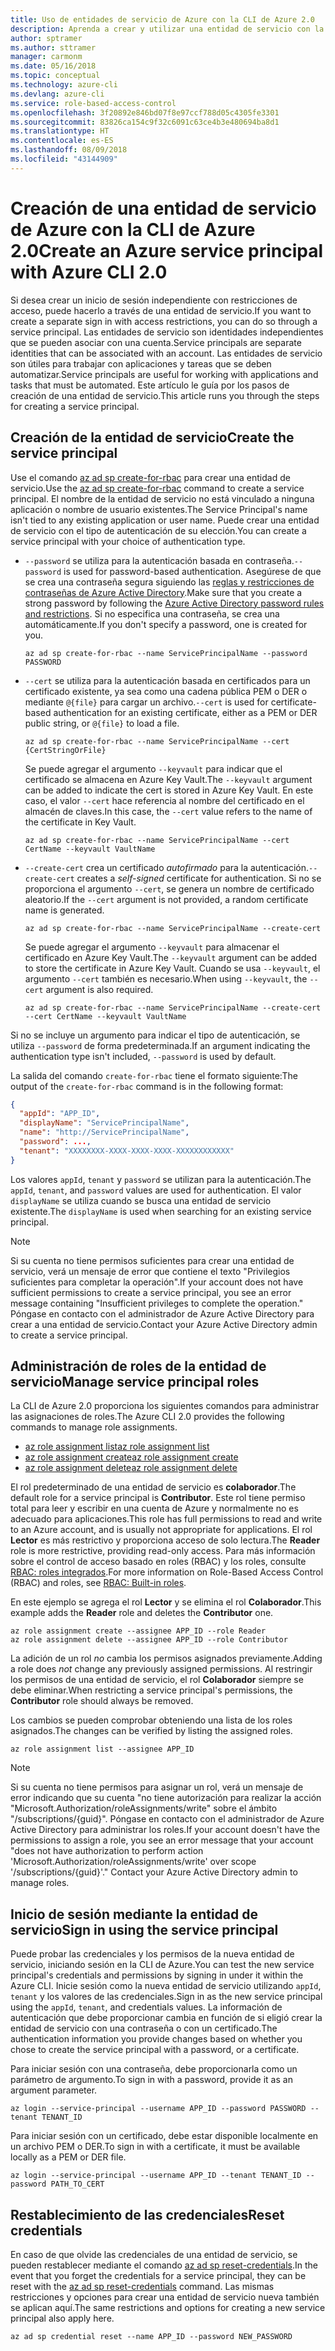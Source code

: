 ```yaml
---
title: Uso de entidades de servicio de Azure con la CLI de Azure 2.0
description: Aprenda a crear y utilizar una entidad de servicio con la CLI de Azure 2.0.
author: sptramer
ms.author: sttramer
manager: carmonm
ms.date: 05/16/2018
ms.topic: conceptual
ms.technology: azure-cli
ms.devlang: azure-cli
ms.service: role-based-access-control
ms.openlocfilehash: 3f20892e846bd07f8e97ccf788d05c4305fe3301
ms.sourcegitcommit: 83826ca154c9f32c6091c63ce4b3e480694ba8d1
ms.translationtype: HT
ms.contentlocale: es-ES
ms.lasthandoff: 08/09/2018
ms.locfileid: "43144909"
---
```

# <a name="create-an-azure-service-principal-with-azure-cli-20"></a><span data-ttu-id="295d0-103">Creación de una entidad de servicio de Azure con la CLI de Azure 2.0</span><span class="sxs-lookup"><span data-stu-id="295d0-103">Create an Azure service principal with Azure CLI 2.0</span></span>

<span data-ttu-id="295d0-104">Si desea crear un inicio de sesión independiente con restricciones de acceso, puede hacerlo a través de una entidad de servicio.</span><span class="sxs-lookup"><span data-stu-id="295d0-104">If you want to create a separate sign in with access restrictions, you can do so through a service principal.</span></span> <span data-ttu-id="295d0-105">Las entidades de servicio son identidades independientes que se pueden asociar con una cuenta.</span><span class="sxs-lookup"><span data-stu-id="295d0-105">Service principals are separate identities that can be associated with an account.</span></span> <span data-ttu-id="295d0-106">Las entidades de servicio son útiles para trabajar con aplicaciones y tareas que se deben automatizar.</span><span class="sxs-lookup"><span data-stu-id="295d0-106">Service principals are useful for working with applications and tasks that must be automated.</span></span> <span data-ttu-id="295d0-107">Este artículo le guía por los pasos de creación de una entidad de servicio.</span><span class="sxs-lookup"><span data-stu-id="295d0-107">This article runs you through the steps for creating a service principal.</span></span>

## <a name="create-the-service-principal"></a><span data-ttu-id="295d0-108">Creación de la entidad de servicio</span><span class="sxs-lookup"><span data-stu-id="295d0-108">Create the service principal</span></span>

<span data-ttu-id="295d0-109">Use el comando [az ad sp create-for-rbac](/cli/azure/ad/sp#az-ad-sp-create-for-rbac) para crear una entidad de servicio.</span><span class="sxs-lookup"><span data-stu-id="295d0-109">Use the [az ad sp create-for-rbac](/cli/azure/ad/sp#az-ad-sp-create-for-rbac) command to create a service principal.</span></span> <span data-ttu-id="295d0-110">El nombre de la entidad de servicio no está vinculado a ninguna aplicación o nombre de usuario existentes.</span><span class="sxs-lookup"><span data-stu-id="295d0-110">The Service Principal's name isn't tied to any existing application or user name.</span></span> <span data-ttu-id="295d0-111">Puede crear una entidad de servicio con el tipo de autenticación de su elección.</span><span class="sxs-lookup"><span data-stu-id="295d0-111">You can create a service principal with your choice of authentication type.</span></span>

* <span data-ttu-id="295d0-112">`--password` se utiliza para la autenticación basada en contraseña.</span><span class="sxs-lookup"><span data-stu-id="295d0-112">`--password` is used for password-based authentication.</span></span> <span data-ttu-id="295d0-113">Asegúrese de que se crea una contraseña segura siguiendo las [reglas y restricciones de contraseñas de Azure Active Directory](/azure/active-directory/active-directory-passwords-policy).</span><span class="sxs-lookup"><span data-stu-id="295d0-113">Make sure that you create a strong password by following the [Azure Active Directory password rules and restrictions](/azure/active-directory/active-directory-passwords-policy).</span></span> <span data-ttu-id="295d0-114">Si no especifica una contraseña, se crea una automáticamente.</span><span class="sxs-lookup"><span data-stu-id="295d0-114">If you don't specify a password, one is created for you.</span></span>

  ```azurecli-interactive
  az ad sp create-for-rbac --name ServicePrincipalName --password PASSWORD
  ```

* <span data-ttu-id="295d0-115">`--cert` se utiliza para la autenticación basada en certificados para un certificado existente, ya sea como una cadena pública PEM o DER o mediante `@{file}` para cargar un archivo.</span><span class="sxs-lookup"><span data-stu-id="295d0-115">`--cert` is used for certificate-based authentication for an existing certificate, either as a PEM or DER public string, or `@{file}` to load a file.</span></span>

  ```azurecli-interactive
  az ad sp create-for-rbac --name ServicePrincipalName --cert {CertStringOrFile}
  ```

  <span data-ttu-id="295d0-116">Se puede agregar el argumento `--keyvault` para indicar que el certificado se almacena en Azure Key Vault.</span><span class="sxs-lookup"><span data-stu-id="295d0-116">The `--keyvault` argument can be added to indicate the cert is stored in Azure Key Vault.</span></span> <span data-ttu-id="295d0-117">En este caso, el valor `--cert` hace referencia al nombre del certificado en el almacén de claves.</span><span class="sxs-lookup"><span data-stu-id="295d0-117">In this case, the `--cert` value refers to the name of the certificate in Key Vault.</span></span>

  ```azurecli-interactive
  az ad sp create-for-rbac --name ServicePrincipalName --cert CertName --keyvault VaultName
  ```

* <span data-ttu-id="295d0-118">`--create-cert` crea un certificado _autofirmado_ para la autenticación.</span><span class="sxs-lookup"><span data-stu-id="295d0-118">`--create-cert` creates a _self-signed_ certificate for authentication.</span></span> <span data-ttu-id="295d0-119">Si no se proporciona el argumento `--cert`, se genera un nombre de certificado aleatorio.</span><span class="sxs-lookup"><span data-stu-id="295d0-119">If the `--cert` argument is not provided, a random certificate name is generated.</span></span>

  ```azurecli-interactive
  az ad sp create-for-rbac --name ServicePrincipalName --create-cert
  ```

  <span data-ttu-id="295d0-120">Se puede agregar el argumento `--keyvault` para almacenar el certificado en Azure Key Vault.</span><span class="sxs-lookup"><span data-stu-id="295d0-120">The `--keyvault` argument can be added to store the certificate in Azure Key Vault.</span></span> <span data-ttu-id="295d0-121">Cuando se usa `--keyvault`, el argumento `--cert` también es necesario.</span><span class="sxs-lookup"><span data-stu-id="295d0-121">When using `--keyvault`, the `--cert` argument is also required.</span></span>

  ```azurecli-interactive
  az ad sp create-for-rbac --name ServicePrincipalName --create-cert --cert CertName --keyvault VaultName
  ```

<span data-ttu-id="295d0-122">Si no se incluye un argumento para indicar el tipo de autenticación, se utiliza `--password` de forma predeterminada.</span><span class="sxs-lookup"><span data-stu-id="295d0-122">If an argument indicating the authentication type isn't included, `--password` is used by default.</span></span>

<span data-ttu-id="295d0-123">La salida del comando `create-for-rbac` tiene el formato siguiente:</span><span class="sxs-lookup"><span data-stu-id="295d0-123">The output of the `create-for-rbac` command is in the following format:</span></span>

```json
{
  "appId": "APP_ID",
  "displayName": "ServicePrincipalName",
  "name": "http://ServicePrincipalName",
  "password": ...,
  "tenant": "XXXXXXXX-XXXX-XXXX-XXXX-XXXXXXXXXXXX"
}
```

<span data-ttu-id="295d0-124">Los valores `appId`, `tenant` y `password` se utilizan para la autenticación.</span><span class="sxs-lookup"><span data-stu-id="295d0-124">The `appId`, `tenant`, and `password` values are used for authentication.</span></span> <span data-ttu-id="295d0-125">El valor `displayName` se utiliza cuando se busca una entidad de servicio existente.</span><span class="sxs-lookup"><span data-stu-id="295d0-125">The `displayName` is used when searching for an existing service principal.</span></span>

> [!NOTE]
> <span data-ttu-id="295d0-126">Si su cuenta no tiene permisos suficientes para crear una entidad de servicio, verá un mensaje de error que contiene el texto "Privilegios suficientes para completar la operación".</span><span class="sxs-lookup"><span data-stu-id="295d0-126">If your account does not have sufficient permissions to create a service principal, you see an error message containing "Insufficient privileges to complete the operation."</span></span> <span data-ttu-id="295d0-127">Póngase en contacto con el administrador de Azure Active Directory para crear a una entidad de servicio.</span><span class="sxs-lookup"><span data-stu-id="295d0-127">Contact your Azure Active Directory admin to create a service principal.</span></span>

## <a name="manage-service-principal-roles"></a><span data-ttu-id="295d0-128">Administración de roles de la entidad de servicio</span><span class="sxs-lookup"><span data-stu-id="295d0-128">Manage service principal roles</span></span>

<span data-ttu-id="295d0-129">La CLI de Azure 2.0 proporciona los siguientes comandos para administrar las asignaciones de roles.</span><span class="sxs-lookup"><span data-stu-id="295d0-129">The Azure CLI 2.0 provides the following commands to manage role assignments.</span></span>

* [<span data-ttu-id="295d0-130">az role assignment list</span><span class="sxs-lookup"><span data-stu-id="295d0-130">az role assignment list</span></span>](/cli/azure/role/assignment#az-role-assignment-list)
* [<span data-ttu-id="295d0-131">az role assignment create</span><span class="sxs-lookup"><span data-stu-id="295d0-131">az role assignment create</span></span>](/cli/azure/role/assignment#az-role-assignment-create)
* [<span data-ttu-id="295d0-132">az role assignment delete</span><span class="sxs-lookup"><span data-stu-id="295d0-132">az role assignment delete</span></span>](/cli/azure/role/assignment#az-role-assignment-delete)

<span data-ttu-id="295d0-133">El rol predeterminado de una entidad de servicio es **colaborador**.</span><span class="sxs-lookup"><span data-stu-id="295d0-133">The default role for a service principal is **Contributor**.</span></span> <span data-ttu-id="295d0-134">Este rol tiene permiso total para leer y escribir en una cuenta de Azure y normalmente no es adecuado para aplicaciones.</span><span class="sxs-lookup"><span data-stu-id="295d0-134">This role has full permissions to read and write to an Azure account, and is usually not appropriate for applications.</span></span> <span data-ttu-id="295d0-135">El rol **Lector** es más restrictivo y proporciona acceso de solo lectura.</span><span class="sxs-lookup"><span data-stu-id="295d0-135">The **Reader** role is more restrictive, providing read-only access.</span></span>  <span data-ttu-id="295d0-136">Para más información sobre el control de acceso basado en roles (RBAC) y los roles, consulte [RBAC: roles integrados](/azure/active-directory/role-based-access-built-in-roles).</span><span class="sxs-lookup"><span data-stu-id="295d0-136">For more information on Role-Based Access Control (RBAC) and roles, see [RBAC: Built-in roles](/azure/active-directory/role-based-access-built-in-roles).</span></span>

<span data-ttu-id="295d0-137">En este ejemplo se agrega el rol **Lector** y se elimina el rol **Colaborador**.</span><span class="sxs-lookup"><span data-stu-id="295d0-137">This example adds the **Reader** role and deletes the **Contributor** one.</span></span>

```azurecli-interactive
az role assignment create --assignee APP_ID --role Reader
az role assignment delete --assignee APP_ID --role Contributor
```

<span data-ttu-id="295d0-138">La adición de un rol _no_ cambia los permisos asignados previamente.</span><span class="sxs-lookup"><span data-stu-id="295d0-138">Adding a role does _not_ change any previously assigned permissions.</span></span> <span data-ttu-id="295d0-139">Al restringir los permisos de una entidad de servicio, el rol __Colaborador__ siempre se debe eliminar.</span><span class="sxs-lookup"><span data-stu-id="295d0-139">When restricting a service principal's permissions, the __Contributor__ role should always be removed.</span></span>

<span data-ttu-id="295d0-140">Los cambios se pueden comprobar obteniendo una lista de los roles asignados.</span><span class="sxs-lookup"><span data-stu-id="295d0-140">The changes can be verified by listing the assigned roles.</span></span>

```azurecli-interactive
az role assignment list --assignee APP_ID
```

> [!NOTE]
> <span data-ttu-id="295d0-141">Si su cuenta no tiene permisos para asignar un rol, verá un mensaje de error indicando que su cuenta "no tiene autorización para realizar la acción "Microsoft.Authorization/roleAssignments/write" sobre el ámbito "/subscriptions/{guid}". Póngase en contacto con el administrador de Azure Active Directory para administrar los roles.</span><span class="sxs-lookup"><span data-stu-id="295d0-141">If your account doesn't have the permissions to assign a role, you see an error message that your account "does not have authorization to perform action 'Microsoft.Authorization/roleAssignments/write' over scope '/subscriptions/{guid}'." Contact your Azure Active Directory admin to manage roles.</span></span>

## <a name="sign-in-using-the-service-principal"></a><span data-ttu-id="295d0-142">Inicio de sesión mediante la entidad de servicio</span><span class="sxs-lookup"><span data-stu-id="295d0-142">Sign in using the service principal</span></span>

<span data-ttu-id="295d0-143">Puede probar las credenciales y los permisos de la nueva entidad de servicio, iniciando sesión en la CLI de Azure.</span><span class="sxs-lookup"><span data-stu-id="295d0-143">You can test the new service principal's credentials and permissions by signing in under it within the Azure CLI.</span></span> <span data-ttu-id="295d0-144">Inicie sesión como la nueva entidad de servicio utilizando `appId`, `tenant` y los valores de las credenciales.</span><span class="sxs-lookup"><span data-stu-id="295d0-144">Sign in as the new service principal using the `appId`, `tenant`, and credentials values.</span></span> <span data-ttu-id="295d0-145">La información de autenticación que debe proporcionar cambia en función de si eligió crear la entidad de servicio con una contraseña o con un certificado.</span><span class="sxs-lookup"><span data-stu-id="295d0-145">The authentication information you provide changes based on whether you chose to create the service principal with a password, or a certificate.</span></span>

<span data-ttu-id="295d0-146">Para iniciar sesión con una contraseña, debe proporcionarla como un parámetro de argumento.</span><span class="sxs-lookup"><span data-stu-id="295d0-146">To sign in with a password, provide it as an argument parameter.</span></span>

```azurecli-interactive
az login --service-principal --username APP_ID --password PASSWORD --tenant TENANT_ID
```

<span data-ttu-id="295d0-147">Para iniciar sesión con un certificado, debe estar disponible localmente en un archivo PEM o DER.</span><span class="sxs-lookup"><span data-stu-id="295d0-147">To sign in with a certificate, it must be available locally as a PEM or DER file.</span></span>

```azurecli-interactive
az login --service-principal --username APP_ID --tenant TENANT_ID --password PATH_TO_CERT
```

## <a name="reset-credentials"></a><span data-ttu-id="295d0-148">Restablecimiento de las credenciales</span><span class="sxs-lookup"><span data-stu-id="295d0-148">Reset credentials</span></span>

<span data-ttu-id="295d0-149">En caso de que olvide las credenciales de una entidad de servicio, se pueden restablecer mediante el comando [az ad sp reset-credentials](https://docs.microsoft.com/en-us/cli/azure/ad/sp#az-ad-sp-reset-credentials).</span><span class="sxs-lookup"><span data-stu-id="295d0-149">In the event that you forget the credentials for a service principal, they can be reset with the [az ad sp reset-credentials](https://docs.microsoft.com/en-us/cli/azure/ad/sp#az-ad-sp-reset-credentials) command.</span></span> <span data-ttu-id="295d0-150">Las mismas restricciones y opciones para crear una entidad de servicio nueva también se aplican aquí.</span><span class="sxs-lookup"><span data-stu-id="295d0-150">The same restrictions and options for creating a new service principal also apply here.</span></span>

```azurecli-interactive
az ad sp credential reset --name APP_ID --password NEW_PASSWORD
```
